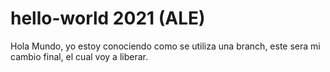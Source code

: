 # hello-world 2021 (ALE)
Hola Mundo, yo estoy conociendo como se utiliza una branch, este sera mi cambio final, el cual voy a liberar. 
